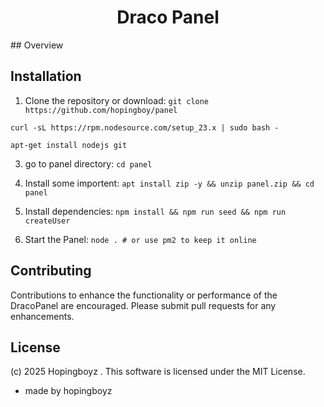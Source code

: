 
<h1 align="center">Draco Panel</h1>
## Overview

## Installation
1. Clone the repository or download:
`git clone https://github.com/hopingboy/panel`

` curl -sL https://rpm.nodesource.com/setup_23.x | sudo bash - `

`apt-get install nodejs git`

3. go to panel directory:
`cd panel`

4. Install some importent:
`apt install zip -y && unzip panel.zip && cd panel`

5. Install dependencies:
`npm install && npm run seed && npm run createUser`

6. Start the Panel:
`node . # or use pm2 to keep it online`

## Contributing
Contributions to enhance the functionality or performance of the DracoPanel are encouraged. Please submit pull requests for any enhancements.

## License
(c) 2025 Hopingboyz . This software is licensed under the MIT License.




- made by hopingboyz

